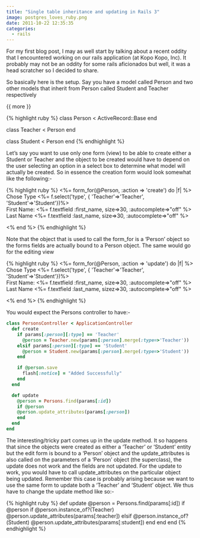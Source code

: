 ```yaml
---
title: "Single table inheritance and updating in Rails 3"
image: postgres_loves_ruby.png
date: 2011-10-22 12:35:35
categories:
  - rails
---
```


For my first blog post, I may as well start by talking about a recent oddity that I encountered working on our rails application (at Kopo Kopo, Inc).
It probably may not be an oddity for some rails aficionados but well, it was a head scratcher so I decided to share.

So basically here is the setup. Say you have a model called Person and two other models that inherit from Person called Student and Teacher respectively

{{ more }}

{% highlight ruby %}
class Person < ActiveRecord::Base
end

class Teacher < Person
end

class Student < Person
end
{% endhighlight %}

Let’s say you want to use only one form (view) to be able to create either a Student or Teacher and the object to be created
would have to depend on the user selecting an option in a select box to determine what model will actually be created.
So in essence the creation form would look somewhat like the following:-

{% highlight ruby %}
<%= form_for(@Person, :action => 'create') do |f| %>
<label> Chose Type </label>
<%= f.select('type', { 'Teacher'=>'Teacher', 'Student'=>'Student'})%><br/>
<label>First Name: </label>
<%= f.textfield :first_name, size=>30, :autocomplete=>"off" %><br/>
<label>Last Name</label>
<%= f.textfield :last_name, size=>30, :autocomplete=>"off" %><br/>

  <!-- Fields specific to Teacher -->
  <!-- Fields specific to Student -->

<% end %>
{% endhighlight %}

Note that the object that is used to call the form_for is a ‘Person’ object so the forms fields are actually bound to a Person object.
The same would go for the editing view

{% highlight ruby %}
<%= form_for(@Person, :action => 'update') do |f| %>
<label> Chose Type </label>
<%= f.select('type', { 'Teacher'=>'Teacher', 'Student'=>'Student'})%><br/>
<label>First Name: </label>
<%= f.textfield :first_name, size=>30, :autocomplete=>"off" %><br/>
<label>Last Name</label>
<%= f.textfield :last_name, sizez=>30, :autocomplete=>"off" %><br/>

  <!-- Fields specific to Teacher -->
  <!-- Fields specific to Student -->

<% end %>
{% endhighlight %}

You would expect the Persons controller to have:-

```ruby
class PersonsController < ApplicationController
  def create
    if params[:person][:type] == 'Teacher'
      @person = Teacher.new(params[:person].merge(:type=>'Teacher'))
    elsif params[:person][:type] == 'Student'
      @person = Student.new(params[:person].merge(:type=>'Student'))
    end

    if @person.save
      flash[:notice] = "Added Successfully"
    end
  end

  def update
    @person = Persons.find(params[:id])
    if @person
    @person.update_attributes(params[:person])
    end
  end
end
```

The interesting/tricky part comes up in the update method. It so happens that since the objects were created as either a ‘Teacher’ or ‘Student’
entity but the edit form is bound to a ‘Person’ object and the update_attributes is also called on the parameters of a ‘Person’ object
(the superclass), the update does not work and the fields are not updated. For the update to work, you would have to call update_attributes
on the particular object being updated. Remember this case is probably arising because we want to use the same form to update both a ‘Teacher’
and ‘Student’ object. We thus have to change the update method like so:-

{% highlight ruby %}
def update
@person = Persons.find(params[:id])
if @person
if @person.instance_of?(Teacher)
@person.update_attributes(params[:teacher])
elsif @person.instance_of?(Student)
@person.update_attributes(params[:student])
end
end
end
{% endhighlight %}

